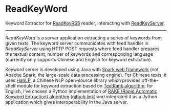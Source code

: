 # ReadKeyWord
Keyword Extractor for [ReadKeyRSS](https://github.com/EDFward/ReadKeyRSS) reader, 
interacting with [ReadKeyServer](https://github.com/EDFward/ReadKeyServer).

******

*ReadKeyWord* is a server application extracting a series of keywords from given texts. 
The keyword server communicates with feed handler in *ReadKeyServer* using HTTP POST requests 
where feed handler prepares the textual content, number of keywords and corresponding language 
(currently only supports Chinese and English for keyword extraction).

Keyword server is developed using Java with [Spark web framework](https://github.com/perwendel/spark) 
(not Apache Spark, the large-scale data processing engine). For Chinese texts, it uses [HanLP](https://github.com/hankcs/HanLP), 
a Chinese NLP open-source library which provides off-the-shelf module for keyword extraction based on 
[TextRank algorithm](https://web.eecs.umich.edu/~mihalcea/papers/mihalcea.emnlp04.pdf); 
for English, I’ve chosen a Python implementation of [RAKE (Rapid Automatic Keyword Extraction) 
algorithm](http://www.researchgate.net/profile/Stuart_Rose/publication/227988510_Automatic_Keyword_Extraction_from_Individual_Documents/links/55071c570cf27e990e04c8bb.pdf) 
([github link](https://github.com/aneesha/RAKE)) and integrated it as a Jython application which 
gives interoperability in the Java server.

